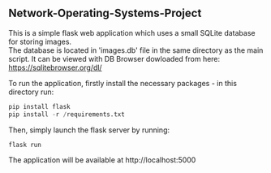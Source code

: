 ## Network-Operating-Systems-Project

This is a simple flask web application which uses a small SQLite database for storing images. \
The database is located in 'images.db' file in the same directory as the main script. It can be viewed with DB Browser dowloaded from here: \
https://sqlitebrowser.org/dl/

To run the application, firstly install the necessary packages - in this directory run:
```python
pip install flask
pip install -r /requirements.txt
```

Then, simply launch the flask server by running:
```python
flask run
```

The application will be available at http://localhost:5000
